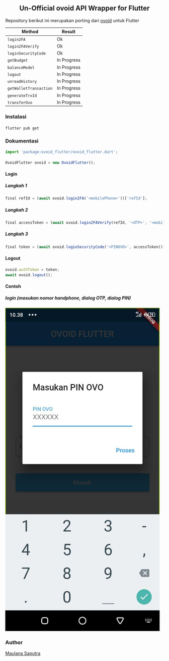 ## <center>Un-Official ovoid API Wrapper for Flutter</center>
Repository berikut ini merupakan porting dari [ovoid](https://github.com/lintangtimur/ovoid/) untuk Flutter

| Method  | Result  |
|---|---|
| `login2FA`  | Ok |
| `login2FAVerify`  | Ok |
| `loginSecurityCode`  | Ok  |
| `getBudget`  | In Progress  |
| `balanceModel`  | In Progress  |
| `logout`  | In Progress  |
| `unreadHistory`  | In Progress  |
| `getWalletTransaction`  | In Progress  |
| `generateTrxId`  | In Progress  |
| `transferOvo`  | In Progress  |

### Instalasi

`flutter pub get`

### Dokumentasi
```js
import 'package:ovoid_flutter/ovoid_flutter.dart';

OvoidFlutter ovoid = new OvoidFlutter();
```
#### Login
##### Langkah 1
```js
final refId = (await ovoid.login2FA('<mobilePhone>'))['refId'];
```
##### Langkah 2
```js
final accessToken = (await ovoid.login2FAVerify(refId, '<OTP>', '<mobilePhone>'))['updateAccessToken'];
```
##### Langkah 3
```js
final token = (await ovoid.loginSecurityCode('<PINOVO>', accessToken))['token'];
```
#### Logout
```js
ovoid.authToken = token;
await ovoid.logout();
```
#### Contoh
##### login (masukan nomor handphone, dialog OTP, dialog PIN)
![login](https://github.com/maulana20/ovoid-flutter/blob/master/screen/login.jpg)

### Author

[Maulana Saputra](mailto:maulanasaputra11091082@gmail.com)
